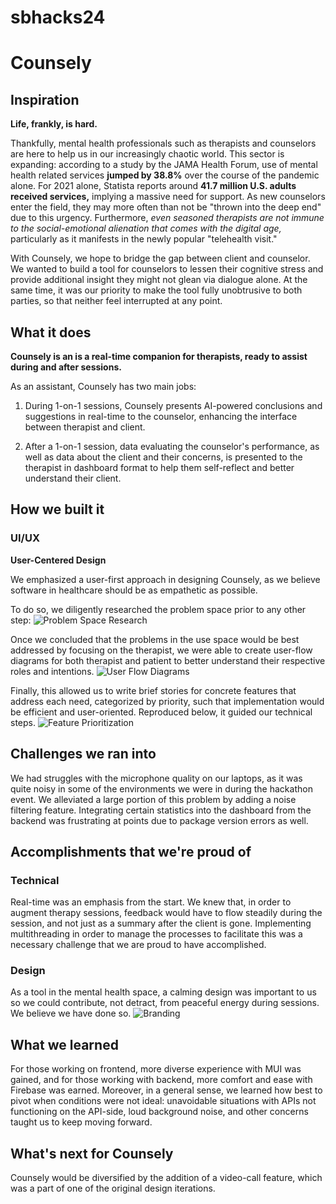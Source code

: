 # sbhacks24

# Counsely
## Inspiration
**Life, frankly, is hard.**

Thankfully, mental health professionals such as therapists and counselors are here to help us in our increasingly chaotic world. This sector is expanding: according to a study by the JAMA Health Forum, use of mental health related services **jumped by 38.8%** over the course of the pandemic alone. For 2021 alone, Statista reports around **41.7 million U.S. adults received services,** implying a massive need for support. As new counselors enter the field, they may more often than not be "thrown into the deep end" due to this urgency. Furthermore, _even seasoned therapists are not immune to the social-emotional alienation that comes with the digital age,_ particularly as it manifests in the newly popular "telehealth visit."

With Counsely, we hope to bridge the gap between client and counselor. We wanted to build a tool for counselors to lessen their cognitive stress and provide additional insight they might not glean via dialogue alone. At the same time, it was our priority to make the tool fully unobtrusive to both parties, so that neither feel interrupted at any point.

## What it does
**Counsely is an is a real-time companion for therapists, ready to assist during and after sessions.**

As an assistant, Counsely has two main jobs:

1. During 1-on-1 sessions, Counsely presents AI-powered conclusions and suggestions in real-time to the counselor, enhancing the interface between therapist and client.

2. After a 1-on-1 session, data evaluating the counselor's performance, as well as data about the client and their concerns, is presented to the therapist in dashboard format to help them self-reflect and better understand their client.

## How we built it
### UI/UX
**User-Centered Design**

We emphasized a user-first approach in designing Counsely, as we believe software in healthcare should be as empathetic as possible.

To do so, we diligently researched the problem space prior to any other step:
![Problem Space Research](https://cdn.discordapp.com/attachments/1194827659318919168/1196110944267423845/Screenshot_2024-01-14_at_7.17.48_AM.png?ex=65b6701f&is=65a3fb1f&hm=edabc2b7a5e563a8038dbe8f630f96fc219bfb79b8d12e6cb537bcd16623a8bf&)

Once we concluded that the problems in the use space would be best addressed by focusing on the therapist, we were able to create user-flow diagrams for both therapist and patient to better understand their respective roles and intentions.
![User Flow Diagrams](https://cdn.discordapp.com/attachments/1194827659318919168/1196110712611807262/Screenshot_2024-01-14_at_7.16.52_AM.png?ex=65b66fe8&is=65a3fae8&hm=6d638a1d6e8ed254a3c94d3b1cc3b0eb027d0de52f0c95f90ae8a80a2e82ec61&)

Finally, this allowed us to write brief stories for concrete features that address each need, categorized by priority, such that implementation would be efficient and user-oriented. Reproduced below, it guided our technical steps.
![Feature Prioritization](https://cdn.discordapp.com/attachments/1194827659318919168/1196110711672287343/features.png?ex=65b66fe8&is=65a3fae8&hm=612c203dbf3891e6f97d040b67b856e593b7e2de4fd422e550a10f80dcea8c61&)



## Challenges we ran into
We had struggles with the microphone quality on our laptops, as it was quite noisy in some of the environments we were in during the hackathon event. We alleviated a large portion of this problem by adding a noise filtering feature.
Integrating certain statistics into the dashboard from the backend was frustrating at points due to package version errors as well.

## Accomplishments that we're proud of
### Technical
Real-time was an emphasis from the start. We knew that, in order to augment therapy sessions, feedback would have to flow steadily during the session, and not just as a summary after the client is gone. Implementing multithreading in order to manage the processes to facilitate this was a necessary challenge that we are proud to have accomplished.
### Design
As a tool in the mental health space, a calming design was important to us so we could contribute, not detract, from peaceful energy during sessions. We believe we have done so.
![Branding](https://cdn.discordapp.com/attachments/1194827659318919168/1196108417392181348/branding.png?ex=65b66dc5&is=65a3f8c5&hm=dbabed98cfe79d28c23a5adda87cd4eb91515491499736bdc0c68bcac23de906&)


## What we learned
For those working on frontend, more diverse experience with MUI was gained, and for those working with backend, more comfort and ease with Firebase was earned. 
Moreover, in a general sense, we learned how best to pivot when conditions were not ideal: unavoidable situations with APIs not functioning on the API-side, loud background noise, and other concerns taught us to keep moving forward.

## What's next for Counsely
Counsely would be diversified by the addition of a video-call feature, which was a part of one of the original design iterations. 

